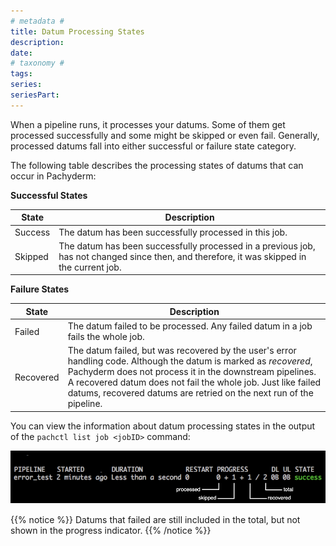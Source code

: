 ```yaml
---
# metadata # 
title: Datum Processing States
description: 
date: 
# taxonomy #
tags: 
series:
seriesPart:
--- 
```


When a pipeline runs, it processes your datums.
Some of them get processed successfully and some might
be skipped or even fail. Generally, processed datums
fall into either successful or failure state category.

The following table describes the processing states
of datums that can occur in Pachyderm:

**Successful States**

| State      | Description |
| ---------- | ----------- |
| Success    | The datum has been successfully processed in this job. |
| Skipped    | The datum has been successfully processed in a previous job, has not changed since then, and therefore, it was skipped in the current job. |

**Failure States**

| State      | Description |
| ---------- | ----------- |
| Failed     | The datum failed to be processed. Any failed datum in a job fails the whole job. |
| Recovered  | The datum failed, but was recovered by the user's error handling code. Although the datum is marked as *recovered*, Pachyderm does not process it in the downstream pipelines. A recovered datum does not fail the whole job. Just like failed datums, recovered datums are retried on the next run of the pipeline. |

You can view the information about datum processing states in the output of
the `pachctl list job <jobID>` command:

![datums in progress](../../images/datums_in_progress.png)

{{% notice %}}
    Datums that failed are still included in the total, but not shown in the progress indicator.
{{% /notice %}}
